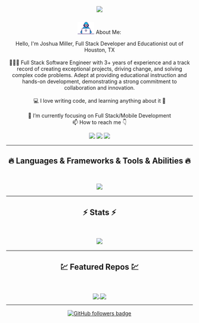 <!--
**JoshuaMillerCode/JoshuaMillerCode** is a ✨ _special_ ✨ repository because its `README.md` (this file) appears on your GitHub profile.

Here are some ideas to get you started:

- 🔭 I’m currently working on ...
- 🌱 I’m currently learning ...
- 👯 I’m looking to collaborate on ...
- 🤔 I’m looking for help with ...
- 💬 Ask me about ...
- 📫 How to reach me: ...
- 😄 Pronouns: ...
- ⚡ Fun fact: ...
-->
<!--<img align="right" src="https://visitor-badge.laobi.icu/badge?page_id=" alt=""> -->
<!-- ![Typing SVG](https://readme-typing-svg.herokuapp.com?center=true&lines=This+is+YOURNAME;Nice+to+meet+you+%F0%9F%91%8B) -->

<h1 align="center">
  <a href="https://git.io/typing-svg">
    <img src="https://readme-typing-svg.herokuapp.com/?lines=Hey!+I'm+JoshuaMillerCode;Nice+to+meet+you+%F0%9F%91%8B&center=true&size=30&width=500">
  </a>
</h1>
<p align="center">
<img src='./images/Developer.gif' alt='developer gif' width=45px>  About Me:
</p>

<p align="center">
  Hello, I'm Joshua Miller, Full Stack Developer and Educationist out of Houston, TX
  <br>
  <br>
  👨🏻‍💻 Full Stack Software Engineer with 3+ years of experience and a track record of creating exceptional projects, driving change, and solving complex code problems. Adept at providing educational instruction and hands-on development,
demonstrating a strong commitment to collaboration and innovation.
  <br>
  <br>
  💻 I love writing code, and learning anything about it 🤯
  <br>
   <br>
  📱 I’m currently focusing on Full Stack/Mobile Development 
  <br>
  📫 How to reach me 👇
</p>
<p align="center"> 
<a href="https://www.linkedin.com/in/joshuamillerdev/" target="_blank"><img src="https://img.shields.io/badge/linkedin-%230077B5.svg?&style=for-the-badge&logo=linkedin&logoColor=white" height=23></a> 
<a href="mailto:millerjoshua737@gmail.com"><img src="https://img.shields.io/badge/Gmail-D14836?style=for-the-badge&logo=gmail&logoColor=white" height=23></a>
<a href="https://joshuarmiller.dev" target="_blank"><img src="https://img.shields.io/badge/Portfolio-255E63?style=for-the-badge&logo=About.me&logoColor=white" height=23></a>
  <!--  <a href="http://wa.me//201010147580"><img src="https://img.shields.io/badge/WhatsApp-25D366?style=for-the-badge&logo=whatsapp&logoColor=white" height=23></a> --> 
   <!-- <a href="https://twitter.com/"><img src="https://img.shields.io/badge/Twitter-222222?style=for-the-badge&logo=twitter&logoColor=white" height=23></a> -->
<!--   <a href="https://github.com//"><img src="https://img.shields.io/badge/GitHub-100000?style=for-the-badge&logo=github&logoColor=white" height=23></a> -->
 <!--  <a href="https://www.youtube.com/watch?v=p0uAJ6Eu4Rs"><img src="https://img.shields.io/badge/YouTube-FF0000?style=for-the-badge&logo=youtube&logoColor=white" height=23></a> -->
  <!-- <a href="https://t.me/"><img src="https://img.shields.io/badge/Telegram-2CA5E0?style=for-the-badge&logo=telegram&logoColor=white" height=23></a> <a href="https://curiouscat.live/"><img src="https://img.shields.io/badge/Curious%20Cat-ff5c00?style=for-the-badge&logo=curiouscat&logoColor=white" height=23></a>  <a href="https://codeforces.com/profile/HGPA"><img src="https://img.shields.io/badge/codeforces-%234566B5.svg?&style=for-the-badge&logo=codeforces&logoColor=white" height=23></a> -->
  </p>
<hr>
<h2 align="center">🔥 Languages & Frameworks & Tools & Abilities 🔥</h2><br>
<p align="center">
<!--   <code><img title="C" height="25" src="images/c.svg"></code> -->
  <!-- <img title="C++" height="25" src="images/cpp.svg"></code> -->
 
<!--   <code><img title="C#" height="25" src="images/cSharp.svg"></code> -->
  <!-- <img title="Python" height="25" src="images/python-original.svg"> -->
  <!-- <img title="Numpy" height="25" src="images/numpy.svg"> -->
  <!-- <img title="Pandas" height="25" src="images/pandas.svg">
  <img title="Matplotlib" height="25" src="images/matplotlib.svg">
  <img title="Seaborn" height="25" src="images/seaborn.svg">
  <img title="Scikit Learn" height="25" src="images/Scikit_learn.svg"> -->
   <!-- <img title="React" height="25" src="images/react-original.svg">
    <img title="Redux" height="25" src="images/redux.svg">
  <img title="HTML5" height="25" src="images/html5.svg"> 
  <img title="CSS" height="25" src="images/css.svg">
  <img title="Javascript" height="25" src="images/javascript.svg">
  <img title="JSON" height="25" src="images/json.svg">
  <img title="Git" height="25" src="images/git-original.svg">
  <img title="GitHub" height="25" src="images/github.svg">
  <img title="Visual Studio Code" height="25" src="images/vscode.png"> -->
  <p align="center">
  <!-- <a href="https://skillicons.dev"> -->
    <img src="https://skillicons.dev/icons?i=git,react,nextjs,graphql,redux,js,html,css,nodejs,express,postman,docker,kubernetes,vscode&perline=7" />
  <!-- </a> -->
</p>
  
  
  <!-- <img title="Problem Solving" height="25" src="images/problemSolving.png"> -->
<!--   <code><img title="Microsoft Visual Studio" height="25" src="images/visualstudio.png"></code> -->
</p>
<hr>

<h2 align="center">⚡ Stats ⚡</h2>
<br>



<p align="center">
<a href="https://github.com/JoshuaMillerCode/" >
      <img width=325  src="https://github-readme-stats.vercel.app/api/top-langs/?username=JoshuaMillerCode&hide=c%23,powershell,Mathematica,Ruby,Objective-C,Objective-C%2b%2b,Cuda&title_color=61dafb&text_color=ffffff&icon_color=61dafb&bg_color=20232a&langs_count=8&layout=compact&border_color=61dafb" />
 </a>
</p>

<hr>
<h2 align="center">💹 Featured Repos 💹</h2>
<br>
<p align="center">
<a href="https://github.com/JoshuaMillerCode/node-backend-starter/" target="_blank">
  <img width=300 align="center" src="https://github-readme-stats.vercel.app/api/pin/?username=JoshuaMillerCode&repo=node-backend-starter&title_color=ffffff&text_color=c9cacc&icon_color=2bbc8a&bg_color=1d1f21" />
</a>   

<a href="https://github.com/JoshuaMillerCode/MyAlgos/" target="_blank">
  <img width=300 align="center" src="https://github-readme-stats.vercel.app/api/pin/?username=JoshuaMillerCode&repo=MyAlgos&title_color=ffffff&text_color=c9cacc&icon_color=2bbc8a&bg_color=1d1f21" />
</a> 

<!-- <a href="https://github.com/calvin-fair/FOMO/">
  <img width=300 align="center" src="https://github-readme-stats.vercel.app/api/pin/?username=calvin-fair&repo=FOMO&title_color=ffffff&text_color=c9cacc&icon_color=2bbc8a&bg_color=1d1f21" />
</a>    -->

</p>

<hr>
<!-- <p align="center">
  <a href="https://www.buymeacoffee.com/" target="_blank" ><img src="https://www.buymeacoffee.com/assets/img/custom_images/orange_img.png" alt="buy me a coffee" width="230"></a>
</p> -->

<!--
<p  align="center">
<img src="https://visitor-badge.laobi.icu/badge?page_id=" alt=""/>       
</p>
-->
<p align="center">
  <a href="https://www.github.com/JoshuaMillerCode" rel="noreferrer"><img src="https://img.shields.io/github/followers/JoshuaMillerCode?logo=github&style=for-the-badge&color=282b2f&labelColor=0d1117" alt="GitHub followers badge" /></a>
</p>

<!-- <iframe src="https://joshuarmiller.dev/assets/Joshua-Miller-Full%20Stack%20Software%20Engineer.pdf" width=100% height=500></iframe> -->

